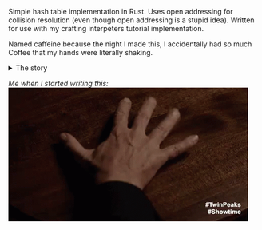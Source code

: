 Simple hash table implementation in Rust. Uses open addressing for collision resolution (even though open addressing is a stupid idea). Written for use with my crafting interpeters tutorial implementation. 

Named caffeine because the night I made this, I accidentally had so much Coffee that my hands were literally shaking.
<details>
	<summary>The story</summarY>
	What happened is I ran out of coffee filters and decided to just make coffee without one and hope it would be fine. When I drank it I started tweaking instantly. It was so bad I had a hard time typing and even focusing on what I was doing lmao
</details>

*Me when I started writing this:*\
![](shaking-hands.gif)

